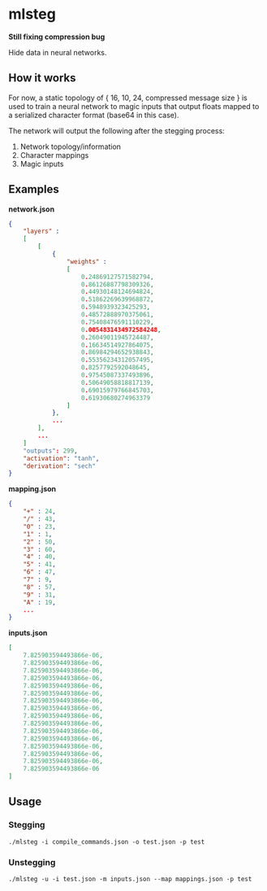 # mlsteg

**Still fixing compression bug**

Hide data in neural networks.

## How it works

For now, a static topology of { 16, 10, 24, compressed message size } is used to train
a neural network to magic inputs that output floats mapped to a serialized character 
format (base64 in this case).

The network will output the following after the stegging process:

1. Network topology/information
2. Character mappings
3. Magic inputs

## Examples

**network.json**
```json
{
	"layers" : 
	[
		[
			{
				"weights" : 
				[
					0.24869127571582794,
					0.86126887798309326,
					0.44930148124694824,
					0.51862269639968872,
					0.5948939323425293,
					0.48572888970375061,
					0.75408476591110229,
					0.0054831434972584248,
					0.26049011945724487,
					0.16634514927864075,
					0.86984294652938843,
					0.55356234312057495,
					0.8257792592048645,
					0.97545087337493896,
					0.50649058818817139,
					0.69015979766845703,
					0.61930680274963379
				]
			},
			...
        ],
        ...
	]
	"outputs": 299,
	"activation": "tanh",
	"derivation": "sech"
}
```

**mapping.json**
```json
{
	"+" : 24,
	"/" : 43,
	"0" : 23,
	"1" : 1,
	"2" : 50,
	"3" : 60,
	"4" : 40,
	"5" : 41,
	"6" : 47,
	"7" : 9,
	"8" : 57,
	"9" : 31,
	"A" : 19,
	...
}
```

**inputs.json**
```json
[
	7.825903594493866e-06,
	7.825903594493866e-06,
	7.825903594493866e-06,
	7.825903594493866e-06,
	7.825903594493866e-06,
	7.825903594493866e-06,
	7.825903594493866e-06,
	7.825903594493866e-06,
	7.825903594493866e-06,
	7.825903594493866e-06,
	7.825903594493866e-06,
	7.825903594493866e-06,
	7.825903594493866e-06,
	7.825903594493866e-06,
	7.825903594493866e-06,
	7.825903594493866e-06
]
```

## Usage

### Stegging

`./mlsteg -i compile_commands.json -o test.json -p test`

### Unstegging

`./mlsteg -u -i test.json -m inputs.json --map mappings.json -p test`
